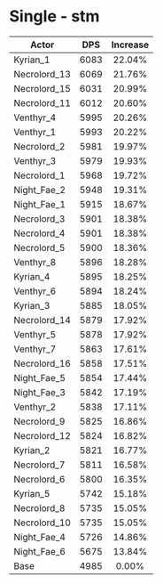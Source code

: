 # Single - stm
| Actor | DPS | Increase |
|---|:---:|:---:|
|Kyrian_1|6083|22.04%|
|Necrolord_13|6069|21.76%|
|Necrolord_15|6031|20.99%|
|Necrolord_11|6012|20.60%|
|Venthyr_4|5995|20.26%|
|Venthyr_1|5993|20.22%|
|Necrolord_2|5981|19.97%|
|Venthyr_3|5979|19.93%|
|Necrolord_1|5968|19.72%|
|Night_Fae_2|5948|19.31%|
|Night_Fae_1|5915|18.67%|
|Necrolord_3|5901|18.38%|
|Necrolord_4|5901|18.38%|
|Necrolord_5|5900|18.36%|
|Venthyr_8|5896|18.28%|
|Kyrian_4|5895|18.25%|
|Venthyr_6|5894|18.24%|
|Kyrian_3|5885|18.05%|
|Necrolord_14|5879|17.92%|
|Venthyr_5|5878|17.92%|
|Venthyr_7|5863|17.61%|
|Necrolord_16|5858|17.51%|
|Night_Fae_5|5854|17.44%|
|Night_Fae_3|5842|17.19%|
|Venthyr_2|5838|17.11%|
|Necrolord_9|5825|16.86%|
|Necrolord_12|5824|16.82%|
|Kyrian_2|5821|16.77%|
|Necrolord_7|5811|16.58%|
|Necrolord_6|5800|16.35%|
|Kyrian_5|5742|15.18%|
|Necrolord_8|5735|15.05%|
|Necrolord_10|5735|15.05%|
|Night_Fae_4|5726|14.86%|
|Night_Fae_6|5675|13.84%|
|Base|4985|0.00%|
